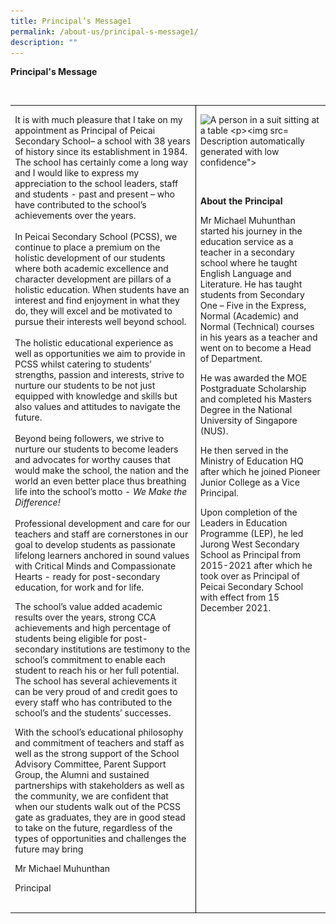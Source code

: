 ```yaml
---
title: Principal’s Message1
permalink: /about-us/principal-s-message1/
description: ""
---
```

<p><strong>Principal's Message</strong></p><br>

<table class="MsoTableGrid" border="0" cellspacing="0" cellpadding="0" style="border-collapse:collapse;border:none;mso-yfti-tbllook:1184;mso-padding-alt:
 0in 5.4pt 0in 5.4pt;mso-border-insideh:none"><tbody><tr style="mso-yfti-irow:0;mso-yfti-firstrow:yes;mso-yfti-lastrow:yes;
  height:44.5pt"><td width="528" valign="top" style="width:395.75pt;border:none;border-right:solid windowtext 1.0pt;
  mso-border-right-alt:solid windowtext .5pt;padding:0in 5.4pt 0in 5.4pt;
  height:44.5pt"><p class="MsoNormal" style="margin-bottom:0in;line-height:normal">It is with much pleasure that I take on my appointment as Principal of Peicai Secondary School– a school with 38 years of history since its establishment in 1984. The school has certainly come a long way and I would like to express my appreciation to the school leaders, staff and students - past and present – who have contributed to the school’s achievements over the years.<br><br>In Peicai Secondary School (PCSS), we continue to place a premium on the holistic development of our students where both academic excellence and character development are pillars of a holistic education. When students have an interest and find enjoyment in what they do, they will excel and be motivated to pursue their interests well beyond school.<br><br>The holistic educational experience as well as opportunities we aim to provide in PCSS whilst catering to students’ strengths, passion and interests, strive to nurture our students to be not just equipped with knowledge and skills but also values and attitudes to navigate the future.&nbsp;<br><br>Beyond being followers, we strive to nurture our students to become leaders and advocates for worthy causes that would make the school, the nation and the world an even better place thus breathing life into the school’s motto -&nbsp;<i>We Make the Difference!<br></i><br>Professional development and care for our teachers and staff are cornerstones in our goal to develop students as passionate lifelong learners anchored in sound values with Critical Minds and Compassionate Hearts - ready for post-secondary education, for work and for life.</p><p class="MsoNormal" style="margin-bottom:0in;line-height:normal">The school’s value added academic results over the years, strong CCA achievements and high percentage of students being eligible for post-secondary institutions are testimony to the school’s commitment to enable each student to reach his or her full potential. The school has several achievements it can be very proud of and credit goes to every staff who has contributed to the school’s and the students’ successes.</p><p class="MsoNormal" style="margin-bottom:0in;line-height:normal">With the school’s educational philosophy and commitment of teachers and staff as well as the strong support of the School Advisory Committee, Parent Support Group, the Alumni and sustained partnerships with stakeholders as well as the community, we are confident that when our students walk out of the PCSS gate as graduates, they are in good stead to take on the future, regardless of the types of opportunities and challenges the future may bring</p><p class="MsoNormal" style="margin-bottom:0in;line-height:normal">Mr Michael Muhunthan</p><p class="MsoNormal" style="margin-bottom:0in;line-height:normal">Principal</p><p class="MsoNormal" style="margin-bottom:0in;line-height:normal">&nbsp;</p></td><td width="336" valign="top" style="width:251.75pt;border:none;mso-border-left-alt:
  solid windowtext .5pt;padding:0in 5.4pt 0in 5.4pt;height:44.5pt"><p class="MsoNormal" style="margin-bottom:0in;line-height:normal"><span style="mso-no-proof:yes"><img width="301" height="280" alt="A person in a suit sitting at a table

![](/images/mr_michael1.jpg)Description automatically generated with low confidence"></span></p><p class="MsoNormal" style="margin-bottom:0in;line-height:normal">&nbsp;</p><p class="MsoNormal" style="margin-bottom:0in;line-height:normal"><b>About the Principal</b></p><p class="MsoNormal" style="margin-bottom:0in;line-height:normal">Mr Michael Muhunthan started his journey in the education service as a teacher in a secondary school where he taught English Language and Literature. He has taught students from Secondary One – Five in the Express, Normal (Academic) and Normal (Technical) courses in his years as a teacher and went on to become a Head of Department.</p><p class="MsoNormal" style="margin-bottom:0in;line-height:normal">He was awarded the MOE Postgraduate Scholarship and completed his Masters Degree in the National University of Singapore (NUS).</p><p class="MsoNormal" style="margin-bottom:0in;line-height:normal">He then served in the Ministry of Education HQ after which he joined Pioneer Junior College as a Vice Principal.</p><p class="MsoNormal" style="margin-bottom:0in;line-height:normal">Upon completion of the Leaders in Education Programme (LEP), he led Jurong West Secondary School as Principal from 2015-2021 after which he took over as Principal of Peicai Secondary School with effect from 15 December 2021.</p><p class="MsoNormal" style="margin-bottom:0in;line-height:normal">&nbsp;</p></td></tr></tbody></table>